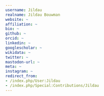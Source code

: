 ```yaml
---
username: Jildau
realname: Jildau Bouwman
website: ~
affiliation: ~
bio: ~
github: ~
orcid: ~
linkedin: ~
googlescholar: ~
wikidata: ~
twitter: ~
mastodon-url: ~
meta: ~
instagram: ~
redirect_from:
- /index.php/User:Jildau
- /index.php/Special:Contributions/Jildau
---
```

